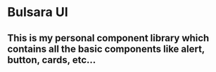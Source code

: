 # Bulsara UI

## This is my personal component library which contains all the basic components like alert, button, cards, etc...

